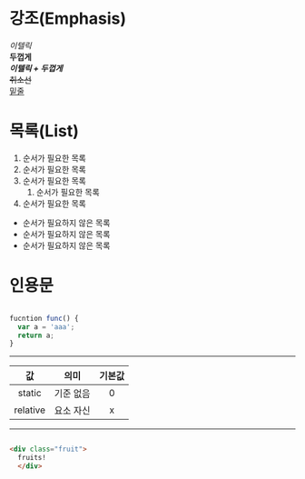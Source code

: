 # 강조(Emphasis)

_이텔릭_  
**두껍게**  
**_이텔릭 + 두껍게_**  
~~취소선~~  
<u>밑줄</u>

# 목록(List)

1. 순서가 필요한 목록  
1. 순서가 필요한 목록 
1. 순서가 필요한 목록
    1. 순서가 필요한 목록 
1. 순서가 필요한 목록

- 순서가 필요하지 않은 목록
- 순서가 필요하지 않은 목록
- 순서가 필요하지 않은 목록

# 인용문 

````javascript

fucntion func() {
  var a = 'aaa';
  return a;
}

````

---

값 | 의미 | 기본값
:--: | :--: | :--: 
static | 기준 없음 | 0
relative | 요소 자신 | x 
---

````html

<div class="fruit">
  fruits! 
  </div>

````

